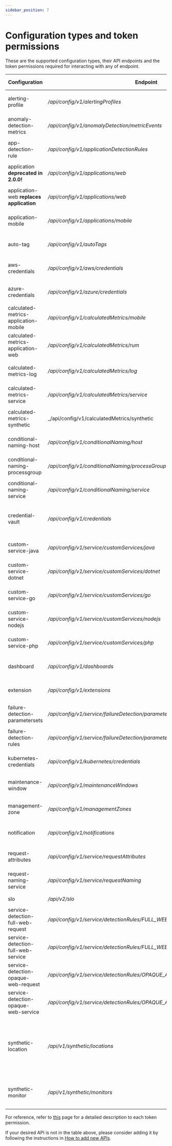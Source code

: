 ```yaml
---
sidebar_position: 7
---
```


# Configuration types and token permissions

These are the supported configuration types, their API endpoints and the token permissions required for interacting with any of endpoint.

| Configuration                   | Endpoint                                        | Token Permission(s)                                                                                                 |
| ------------------------------- | ----------------------------------------------- | ------------------------------------------------------------------------------------------------------------------- |
| alerting-profile                | _/api/config/v1/alertingProfiles_               | `Read Configuration` & `Write Configuration`                                                                        |
| anomaly-detection-metrics       | _/api/config/v1/anomalyDetection/metricEvents_  | `Read Configuration` & `Write Configuration`                                                                        |
| app-detection-rule              | _/api/config/v1/applicationDetectionRules_      | `Read Configuration` & `Write Configuration`                                                                        |
| application **deprecated in 2.0.0!**| _/api/config/v1/applications/web_           | `Read Configuration` & `Write Configuration`                                                                        |
| application-web **replaces application**| _/api/config/v1/applications/web_       | `Read Configuration` & `Write Configuration`                                                                        |
| application-mobile              | _/api/config/v1/applications/mobile_            | `Read Configuration` & `Write Configuration`                                                                        |
| auto-tag                        | _/api/config/v1/autoTags_                       | `Read Configuration` & `Write Configuration`                                                                        |
| aws-credentials                 | _/api/config/v1/aws/credentials_                | `Read Configuration` & `Write Configuration`                                                                        |
| azure-credentials               | _/api/config/v1/azure/credentials_              | `Read Configuration` & `Write Configuration`                                                                        |
| calculated-metrics-application-mobile   | _/api/config/v1/calculatedMetrics/mobile_       | `Read Configuration` & `Write Configuration`                                                                        |
| calculated-metrics-application-web      | _/api/config/v1/calculatedMetrics/rum_          | `Read Configuration` & `Write Configuration`                                                                        |
| calculated-metrics-log                  | _/api/config/v1/calculatedMetrics/log_          | `Read Configuration` & `Write Configuration`                                                                        |
| calculated-metrics-service              | _/api/config/v1/calculatedMetrics/service_      | `Read Configuration` & `Write Configuration`                                                                        |
| calculated-metrics-synthetic            | _/api/config/v1/calculatedMetrics/synthetic     | `Read Configuration` & `Write Configuration`                                                                        |
| conditional-naming-host         | _/api/config/v1/conditionalNaming/host_         | `Read Configuration` & `Write Configuration`                                                                        |
| conditional-naming-processgroup | _/api/config/v1/conditionalNaming/processGroup_ | `Read Configuration` & `Write Configuration`                                                                        |
| conditional-naming-service      | _/api/config/v1/conditionalNaming/service_      | `Read Configuration` & `Write Configuration`                                                                        |
| credential-vault                | _/api/config/v1/credentials_                    | `Read Credential Vault Entries` & `Write Credential Vault Entries`                                                  |
| custom-service-java             | _/api/config/v1/service/customServices/java_    | `Read Configuration` & `Write Configuration`                                                                        |
| custom-service-dotnet           | _/api/config/v1/service/customServices/dotnet_  | `Read Configuration` & `Write Configuration`                                                                        |
| custom-service-go               | _/api/config/v1/service/customServices/go_      | `Read Configuration` & `Write Configuration`                                                                        |
| custom-service-nodejs           | _/api/config/v1/service/customServices/nodejs_  | `Read Configuration` & `Write Configuration`                                                                        |
| custom-service-php              | _/api/config/v1/service/customServices/php_     | `Read Configuration` & `Write Configuration`                                                                        |
| dashboard                       | _/api/config/v1/dashboards_                     | `Read Configuration` & `Write Configuration`                                                                        |
| extension                       | _/api/config/v1/extensions_                     | `Read Configuration` & `Write Configuration`                                                                        |
| failure-detection-parametersets          | _/api/config/v1/service/failureDetection/parameterSelection/parameterSets_  | `Read Configuration` & `Write Configuration`                                   |
| failure-detection-rules                  | _/api/config/v1/service/failureDetection/parameterSelection/rules_          | `Read Configuration` & `Write Configuration`                                   |
| kubernetes-credentials          | _/api/config/v1/kubernetes/credentials_         | `Read Configuration` & `Write Configuration`                                                                        |
| maintenance-window              | _/api/config/v1/maintenanceWindows_             | `Read Configuratio`  & `Write Configuration`                                                                                     |
| management-zone                 | _/api/config/v1/managementZones_                | `Read Configuration` & `Write Configuration`                                                                        |
| notification                    | _/api/config/v1/notifications_                  | `Read Configuration` & `Write Configuration`                                                                        |
| request-attributes              | _/api/config/v1/service/requestAttributes_      | `Read Configuration` & `Capture request data`                                                                       |
| request-naming-service          | _/api/config/v1/service/requestNaming_          | `Read Configuration` & `Write Configuration`                                                                        |
| slo                             | _/api/v2/slo_                                   | `Read SLO` & `Write SLOs`                                                                                           |
| service-detection-full-web-request   | _/api/config/v1/service/detectionRules/FULL_WEB_REQUEST_                 | `Read Configuration` & `Write Configuration`                                          |
| service-detection-full-web-service   | _/api/config/v1/service/detectionRules/FULL_WEB_SERVICE_                 | `Read Configuration` & `Write Configuration`                                          |
| service-detection-opaque-web-request | _/api/config/v1/service/detectionRules/OPAQUE_AND_EXTERNAL_WEB_REQUEST_  | `Read Configuration` & `Write Configuration`                                          |
| service-detection-opaque-web-service | _/api/config/v1/service/detectionRules/OPAQUE_AND_EXTERNAL_WEB_SERVICE_  | `Read Configuration` & `Write Configuration`                                          |
| synthetic-location              | _/api/v1/synthetic/locations_                   | `Access problem and event feed, metrics, and topology` & `Create and read synthetic monitors, locations, and nodes` |
| synthetic-monitor               | _/api/v1/synthetic/monitors_                    | `Create and read synthetic monitors, locations, and nodes`                                                          |

For reference, refer to [this](https://www.dynatrace.com/support/help/dynatrace-api/basics/dynatrace-api-authentication) page for a detailed
description to each token permission.

If your desired API is not in the table above, please consider adding it by following the instructions in [How to add new APIs](Guides/add_new_api.md).
